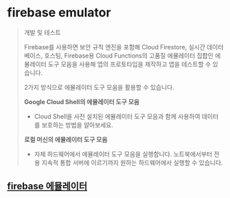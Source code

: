 # firebase emulator

> 개발 및 테스트
>
> Firebase를 사용하면 보안 규칙 엔진을 포함해 Cloud Firestore, 실시간 데이터베이스, 호스팅, Firebase용 Cloud Functions의 고품질 에뮬레이터 집합인 에뮬레이터 도구 모음을 사용해 앱의 프로토타입을 제작하고 앱을 테스트할 수 있습니다.
>
> 2가지 방식으로 에뮬레이터 도구 모음을 활용할 수 있습니다.
>
> **Google Cloud Shell의 에뮬레이터 도구 모음**
> - Cloud Shell을 사전 설치된 에뮬레이터 도구 모음과 함께 사용하여 데이터를 보호하는 방법을 알아보세요.
>
> **로컬 머신의 에뮬레이터 도구 모음**
> - 자체 하드웨어에서 에뮬레이터 도구 모음을 실행합니다. 노트북에서부터 전용 지속적 통합 서버에 이르기까지 원하는 하드웨어에서 실행할 수 있습니다.

## [firebase 에뮬레이터](https://developers.google.com/profile/badges/playlists/firebase/local_development_with_emulator_suite?hl=ko)
